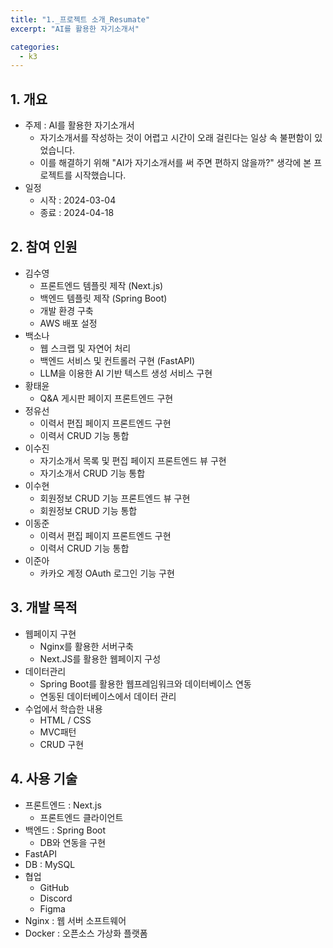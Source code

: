 ```yaml
---
title: "1._프로젝트 소개_Resumate"
excerpt: "AI를 활용한 자기소개서"

categories:
  - k3
---
```


## 1. 개요
- 주제 : AI를 활용한 자기소개서
    - 자기소개서를 작성하는 것이 어렵고 시간이 오래 걸린다는 일상 속 불편함이 있었습니다.
    - 이를 해결하기 위해 "AI가 자기소개서를 써 주면 편하지 않을까?" 생각에 본 프로젝트를 시작했습니다.
- 일정
    - 시작 : 2024-03-04
    - 종료 : 2024-04-18

## 2. 참여 인원
- 김수영
    - 프론트엔드 템플릿 제작 (Next.js)
    - 백엔드 템플릿 제작 (Spring Boot)
    - 개발 환경 구축
    - AWS 배포 설정
- 백소나
    - 웹 스크랩 및 자연어 처리
    - 백엔드 서비스 및 컨트롤러 구현 (FastAPI)
    - LLM을 이용한 AI 기반 텍스트 생성 서비스 구현
- 황태윤
    - Q&A 게시판 페이지 프론트엔드 구현
- 정유선
    - 이력서 편집 페이지 프론트엔드 구현
    - 이력서 CRUD 기능 통합
- 이수진
    - 자기소개서 목록 및 편집 페이지 프론트엔드 뷰 구현
    - 자기소개서 CRUD 기능 통합
- 이수현
    - 회원정보 CRUD 기능 프론트엔드 뷰 구현
    - 회원정보 CRUD 기능 통합
- 이동준
    - 이력서 편집 페이지 프론트엔드 구현
    - 이력서 CRUD 기능 통합
- 이준아
    - 카카오 계정 OAuth 로그인 기능 구현

## 3. 개발 목적
- 웹페이지 구현
    - Nginx를 활용한 서버구축
    - Next.JS를 활용한 웹페이지 구성
- 데이터관리
    - Spring Boot를 활용한 웹프레임워크와 데이터베이스 연동
    - 연동된 데이터베이스에서 데이터 관리
- 수업에서 학습한 내용
    - HTML / CSS
    - MVC패턴
    - CRUD 구현

## 4. 사용 기술
- 프론트엔드 : Next.js
    - 프론트엔드 클라이언트
- 백엔드 : Spring Boot
    - DB와 연동을 구현
- FastAPI
- DB : MySQL
- 협업
    - GitHub
    - Discord
    - Figma
- Nginx : 웹 서버 소프트웨어
- Docker : 오픈소스 가상화 플랫폼